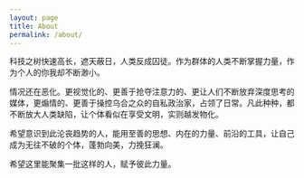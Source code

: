 ```yaml
---
layout: page
title: About
permalink: /about/
---
```


科技之树快速高长，遮天蔽日，人类反成囚徒。作为群体的人类不断掌握力量，作为个人的你我却不断渺小。

情况还在恶化。更视觉化的、更善于抢夺注意力的、更让人们不断放弃深度思考的媒体，更煽情的、更善于操控乌合之众的自私政治家，占领了日常。凡此种种，都不断放大人类缺陷，让个体看似在享受文明，实则越发物化。

希望意识到此沦丧趋势的人，能用至善的思想、内在的力量、前沿的工具，让自己成为无往不破的个体，蓬勃向美，力挽狂澜。

希望这里能聚集一批这样的人，赋予彼此力量。

